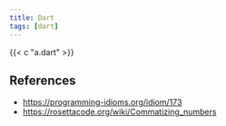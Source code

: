 ```yaml
---
title: Dart
tags: [dart]
---
```


{{< c "a.dart" >}}

## References

- <https://programming-idioms.org/idiom/173>
- <https://rosettacode.org/wiki/Commatizing_numbers>
